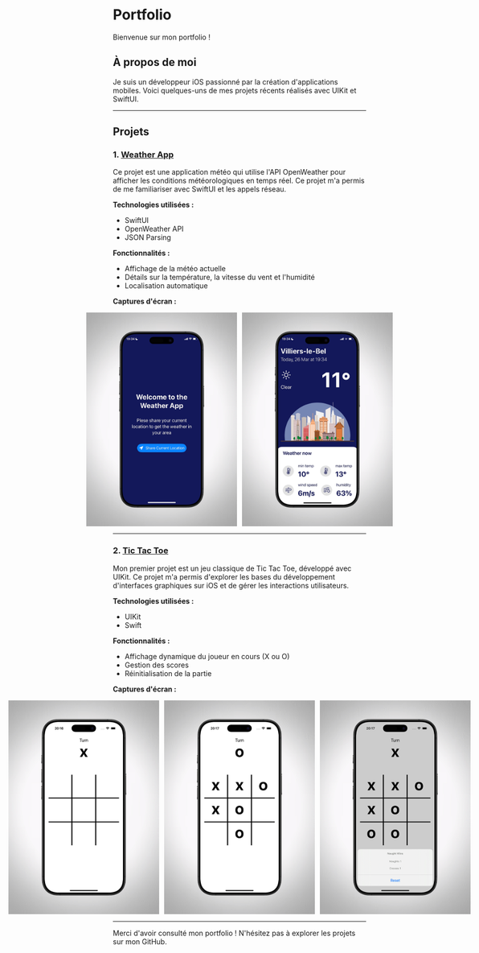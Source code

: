 # Portfolio

Bienvenue sur mon portfolio !

## À propos de moi
Je suis un développeur iOS passionné par la création d'applications mobiles. Voici quelques-uns de mes projets récents réalisés avec UIKit et SwiftUI.

---

## Projets

### 1. [Weather App](https://github.com/votre-repo)
Ce projet est une application météo qui utilise l'API OpenWeather pour afficher les conditions météorologiques en temps réel. Ce projet m'a permis de me familiariser avec SwiftUI et les appels réseau.

**Technologies utilisées :**
- SwiftUI
- OpenWeather API
- JSON Parsing

**Fonctionnalités :**
- Affichage de la météo actuelle
- Détails sur la température, la vitesse du vent et l'humidité
- Localisation automatique

**Captures d'écran :**
<div style="display: flex; gap: 10px; justify-content: center;">
    <img src="./images/WeatherApp0.jpg" alt="Weather App - Écran d'accueil" width="300" />
    <img src="./images/WeatherApp2.jpg" alt="Weather App - Météo actuelle" width="300" />
</div>

---

### 2. [Tic Tac Toe](https://github.com/votre-repo)
Mon premier projet est un jeu classique de Tic Tac Toe, développé avec UIKit. Ce projet m'a permis d'explorer les bases du développement d'interfaces graphiques sur iOS et de gérer les interactions utilisateurs.

**Technologies utilisées :**
- UIKit
- Swift

**Fonctionnalités :**
- Affichage dynamique du joueur en cours (X ou O)
- Gestion des scores
- Réinitialisation de la partie

**Captures d'écran :**
<div style="display: flex; gap: 10px; justify-content: center;">
    <img src="./images/TicTacToe1.jpg" alt="Tic Tac Toe - Début de partie" width="300" />
    <img src="./images/TicTacToe2.jpg" alt="Tic Tac Toe - Partie en cours" width="300" />
    <img src="./images/TicTacToe3.jpg" alt="Tic Tac Toe - Fin de partie" width="300" />
</div>

---

Merci d'avoir consulté mon portfolio ! N'hésitez pas à explorer les projets sur mon GitHub.

